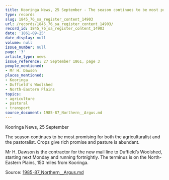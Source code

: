```yaml
---
title: Kooringa News, 25 September - The season continues to be most promising
type: records
slug: 1845_76_sa_register_content_14903
url: /records/1845_76_sa_register_content_14903/
record_id: 1845_76_sa_register_content_14903
date: '1861-09-25'
date_display: null
volume: null
issue_number: null
page: '3'
article_type: news
issue_reference: 27 September 1861, page 3
people_mentioned:
- Mr H. Dawson
places_mentioned:
- Kooringa
- Duffield’s Woolshed
- North-Eastern Plains
topics:
- agriculture
- pastoral
- transport
source_document: 1985-87_Northern__Argus.md
---
```


Kooringa News, 25 September

The season continues to be most promising for both the agriculturalist and the pastoralist.  Crops give rich promise and pasture is abundant.

Mr H. Dawson is the contractor for the new mail line to Duffield’s Woolshed, starting next Monday and running fortnightly.  The terminus is on the North-Eastern Plains, 150 miles from Kooringa.

Source: [1985-87_Northern__Argus.md](/downloads/markdown/1985-87_Northern__Argus.md)
